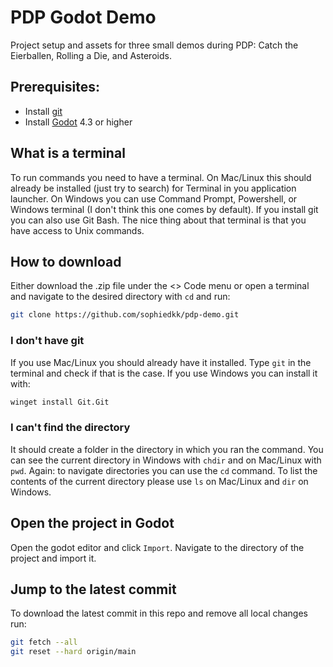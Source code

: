 # PDP Godot Demo

Project setup and assets for three small demos during PDP: Catch the Eierballen, Rolling a Die, and Asteroids.

## Prerequisites:

- Install [git](https://git-scm.com/)
- Install [Godot](https://godotengine.org/) 4.3 or higher

## What is a terminal

To run commands you need to have a terminal. On Mac/Linux this should already be installed (just try to search)
for Terminal in you application launcher. On Windows you can use Command Prompt, Powershell, or Windows terminal
(I don't think this one comes by default). If you install git you can also use Git Bash. The nice thing about that
terminal is that you have access to Unix commands.

## How to download

Either download the .zip file under the <> Code menu or open a terminal and navigate to the desired directory with `cd` and run:

```bash
git clone https://github.com/sophiedkk/pdp-demo.git
```
### I don't have git

If you use Mac/Linux you should already have it installed. Type `git` in the terminal and check if that is the case.
If you use Windows you can install it with:

```bash
winget install Git.Git
```

### I can't find the directory

It should create a folder in the directory in which you ran the command. You can see the current directory in
Windows with `chdir` and on Mac/Linux with `pwd`. Again: to navigate directories you can use the `cd` command.
To list the contents of the current directory please use `ls` on Mac/Linux and `dir` on Windows.

## Open the project in Godot

Open the godot editor and click `Import`. Navigate to the directory of the project and import it.

## Jump to the latest commit

To download the latest commit in this repo and remove all local changes run:

```bash
git fetch --all
git reset --hard origin/main
```
